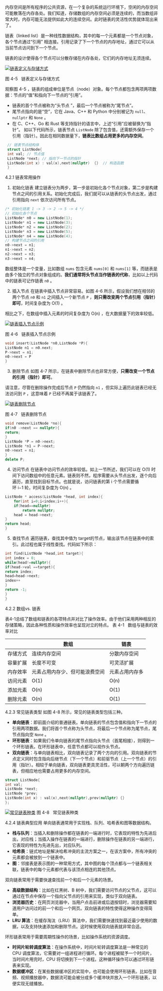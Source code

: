 内存空间是所有程序的公共资源，在一个复杂的系统运行环境下，空闲的内存空间可能散落在内存各处。我们知道，存储数组的内存空间必须是连续的，而当数组非常大时，内存可能无法提供如此大的连续空间。此时链表的灵活性优势就体现出来了。

链表（linked list）是一种线性数据结构，其中的每一个元素都是一个节点对象，各个节点通过“引用” 相连接。引用记录了下一个节点的内存地址，通过它可以从当前节点访问到下一个节点。

链表的设计使得各个节点可以分散存储在内存各处，它们的内存地址无须连续。

[![链表定义与存储方式](https://www.hello-algo.com/chapter_array_and_linkedlist/linked_list.assets/linkedlist_definition.png)](https://www.hello-algo.com/chapter_array_and_linkedlist/linked_list.assets/linkedlist_definition.png)

图 4-5   链表定义与存储方式

观察图 4-5 ，链表的组成单位是节点（node）对象。每个节点都包含两项两项数据：节点的“值”和指向下一节点的“引用”。
- 链表的首个节点被称为“头节点 ”，最后一个节点被称为“尾节点”。
- 尾节点指向的是“空”，它在 Java、C++ 和 Python 中分别被记为 `null`、`nullptr` 和 `None` 。
- 在 C、C++、Go 和 Rust 等支持指针的语言中，上述“引用”应被替换为“指针”。
如以下代码所示，链表节点 `ListNode` 除了包含值，还需额外保存一个引用（指针）。因此在相同数据量下，**链表比数组占用更多的内存空间**。
```cpp
 // 链表节点结构体
 struct ListNode{
 int val; // 节点值
 ListNode *next; // 指向下一节点的指针
 ListNode(int x) : val(x),next(nullptr)  {}  // 构造函数
 }
```

4.2.1 链表常用操作
1. 初始化链表
建立链表分为两步，第一步是初始化各个节点对象，第二步是构建节点之间的引用关系。初始化完成后，我们就可以从链表的头节点出发，通过引用指向 `next` 依次访问所有节点。
```cpp
/* 初始化链表 1 -> 3 -> 2 -> 5 -> 4 */
// 初始化各个节点
ListNode* n0 = new ListNode(1);
ListNode* n1 = new ListNode(3);
ListNode* n2 = new ListNode(2);
ListNode* n3 = new ListNode(5);
ListNode* n4 = new ListNode(4);
// 构建节点之间的引用
n0->next = n1;
n1->next = n2;
n2->next = n3;
n3->next = n4;
```

数组整体是一个变量，比如数组 `nums` 包含元素 `nums[0]` 和 `nums[1]` 等，而链表是由多个独立的节点对象组成的。**我们通常将头节点当作链表的代称**，比如以上代码中的链表可记作链表 `n0` 。

2. 插入节点
在链表中插入节点非常容易。如图 4-6 所示，假设我们想在相邻的两个节点 `n0` 和 `n1` 之间插入一个新节点 `P` ，**则只需改变两个节点引用（指针）即可**，时间复杂度为 O(1) 。

相比之下，在数组中插入元素的时间复杂度为 O(n) ，在大数据量下的效率较低。

[![链表插入节点示例](https://www.hello-algo.com/chapter_array_and_linkedlist/linked_list.assets/linkedlist_insert_node.png)](https://www.hello-algo.com/chapter_array_and_linkedlist/linked_list.assets/linkedlist_insert_node.png)

图 4-6   链表插入节点示例
```cpp
void insert(ListNode *n0,ListNode *P){
ListNode n1 = n0.next;
P->next = n1;
n0->next = P
}
```

3. 删除节点
如图 4-7 所示，在链表中删除节点也非常方便，**只需改变一个节点的引用（指针）即可**。

请注意，尽管在删除操作完成后节点 `P` 仍然指向 `n1` ，但实际上遍历此链表已经无法访问到 `P` ，这意味着 `P` 已经不再属于该链表了。

[![链表删除节点](https://www.hello-algo.com/chapter_array_and_linkedlist/linked_list.assets/linkedlist_remove_node.png)](https://www.hello-algo.com/chapter_array_and_linkedlist/linked_list.assets/linkedlist_remove_node.png)

图 4-7   链表删除节点
```cpp
void remove(ListNode *no){
if(n0 ->next == nullptr){
return;
}
ListNode *P = n0->next;
ListNode *n1 = P->next;
n0->next = n1;
}
delete P;
```

4. 访问节点
在链表中访问节点的效率较低。如上一节所述，我们可以在 O(1) 时间下访问数组中的任意元素。链表则不然，程序需要从头节点出发，逐个向后遍历，直至找到目标节点。也就是说，访问链表的第 i 个节点需要循环 i−1 轮，时间复杂度为 O(n) 。
```cpp
ListNode * access(ListNode *head, int index){
	for(int i=0;i<index;i++){
	if(head==nullptr)
		return nullptr;
	head = head->next;
}
return head;
}
```

5. 查找节点
遍历链表，查找其中值为 target的节点，输出该节点在链表中的索引。此过程也属于线性查找。代码如下所示：
```cpp
int find(ListNode *head,int target){
int index = 0;
while(head!=nullptr){
if(head->val ==target){
return index;
head=head->next;
index++
}
return -1;
}
}
```

4.2.2 数组vs. 链表

表4-1总结了数组和链表的各项特点并对比了操作效率。由于他们采用两种相反的存储策略，因此各种性质和操作效率也呈现对立的特点。
表 4-1   数组与链表的效率对比

||数组|链表|
|---|---|---|
|存储方式|连续内存空间|分散内存空间|
|容量扩展|长度不可变|可灵活扩展|
|内存效率|元素占用内存少、但可能浪费空间|元素占用内存多|
|访问元素|O(1)|O(n)|
|添加元素|O(n)|O(1)|
|删除元素|O(n)|O(1)|

4.2.3 常见链表类型
如图 4-8 所示，常见的链表类型包括三种。

- **单向链表**：即前面介绍的普通链表。单向链表的节点包含值和指向下一节点的引用两项数据。我们将首个节点称为头节点，将最后一个节点称为尾节点，尾节点指向空 `None` 。
- **环形链表**：如果我们令单向链表的尾节点指向头节点（首尾相接），则得到一个环形链表。在环形链表中，任意节点都可以视作头节点。
- **双向链表**：与单向链表相比，双向链表记录了两个方向的引用。双向链表的节点定义同时包含指向后继节点（下一个节点）和前驱节点（上一个节点）的引用（指针）。相较于单向链表，双向链表更具灵活性，可以朝两个方向遍历链表，但相应地也需要占用更多的内存空间。

```cpp
struct ListNode{
int val;
ListNode *next;
ListNode *prev;
ListNode(int x) : val(x),next(nullptr),prev(nullptr) {}
};
```
[![常见链表种类](https://www.hello-algo.com/chapter_array_and_linkedlist/linked_list.assets/linkedlist_common_types.png)](https://www.hello-algo.com/chapter_array_and_linkedlist/linked_list.assets/linkedlist_common_types.png)
图 4-8   常见链表种类

4.2.4 链表典型应用
单向链表通常用于实现栈、队列、哈希表和图等数据结构。

- **栈与队列**：当插入和删除操作都在链表的一端进行时，它表现的特性为先进后出，对应栈；当插入操作在链表的一端进行，删除操作在链表的另一端进行，它表现的特性为先进先出，对应队列。
- **哈希表**：链式地址是解决哈希冲突的主流方案之一，在该方案中，所有冲突的元素都会被放到一个链表中。
- **图**：邻接表是表示图的一种常用方式，其中图的每个顶点都与一个链表相关联，链表中的每个元素都代表与该顶点相连的其他顶点。

双向链表常用于需要快速查找前一个和后一个元素的场景。

- **高级数据结构**：比如在红黑树、B 树中，我们需要访问节点的父节点，这可以通过在节点中保存一个指向父节点的引用来实现，类似于双向链表。
- **浏览器历史**：在网页浏览器中，当用户点击前进或后退按钮时，浏览器需要知道用户访问过的前一个和后一个网页。双向链表的特性使得这种操作变得简单。
- **LRU 算法**：在缓存淘汰（LRU）算法中，我们需要快速找到最近最少使用的数据，以及支持快速添加和删除节点。这时候使用双向链表就非常合适。

环形链表常用于需要周期性操作的场景，比如操作系统的资源调度。

- **时间片轮转调度算法**：在操作系统中，时间片轮转调度算法是一种常见的 CPU 调度算法，它需要对一组进程进行循环。每个进程被赋予一个时间片，当时间片用完时，CPU 将切换到下一个进程。这种循环操作可以通过环形链表来实现。
- **数据缓冲区**：在某些数据缓冲区的实现中，也可能会使用环形链表。比如在音频、视频播放器中，数据流可能会被分成多个缓冲块并放入一个环形链表，以便实现无缝播放。